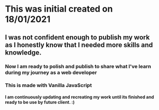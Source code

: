 # This was initial created on 18/01/2021
## I was not confident enough to publish my work as I honestly know that I needed more skills and knowledge.
### Now I am ready to polish and publish to share what I've learn during my journey as a web developer
### This is made with Vanilla JavaScript
#### I am continuously updating and recreating my work until its finished and ready to be use by future client. :)

